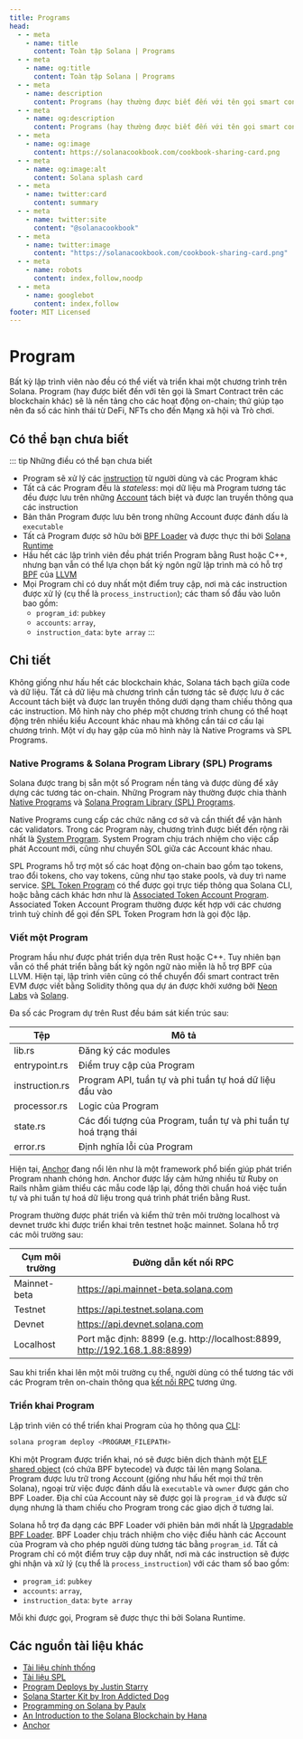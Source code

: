 ```yaml
---
title: Programs
head:
  - - meta
    - name: title
      content: Toàn tập Solana | Programs
  - - meta
    - name: og:title
      content: Toàn tập Solana | Programs
  - - meta
    - name: description
      content: Programs (hay thường được biết đến với tên gọi smart contracts) xây dựng nền tảng cho các hoạt động on-chain. Chi tiết về Programs và các khái niệm cơn bản khác trong Toàn tập Solana.
  - - meta
    - name: og:description
      content: Programs (hay thường được biết đến với tên gọi smart contracts) xây dựng nền tảng cho các hoạt động on-chain. Chi tiết về Programs và các khái niệm cơn bản khác trong Toàn tập Solana.
  - - meta
    - name: og:image
      content: https://solanacookbook.com/cookbook-sharing-card.png
  - - meta
    - name: og:image:alt
      content: Solana splash card
  - - meta
    - name: twitter:card
      content: summary
  - - meta
    - name: twitter:site
      content: "@solanacookbook"
  - - meta
    - name: twitter:image
      content: "https://solanacookbook.com/cookbook-sharing-card.png"
  - - meta
    - name: robots
      content: index,follow,noodp
  - - meta
    - name: googlebot
      content: index,follow
footer: MIT Licensed
---
```


# Program

Bất kỳ lập trình viên nào đều có thể viết và triển khai một chương trình trên Solana. Program (hay được biết đến với tên gọi là Smart Contract trên các blockchain khác) sẽ là nền tảng cho các hoạt động on-chain; thứ giúp tạo nên đa số các hình thái từ DeFi, NFTs cho đến Mạng xã hội và Trò chơi.

## Có thể bạn chưa biết

::: tip Những điều có thể bạn chưa biết
- Program sẽ xử lý các [instruction](./transactions) từ người dùng và các Program khác
- Tất cả các Program đều là *stateless*: mọi dữ liệu mà Program tương tác đều được lưu trên những [Account](./accounts.md) tách biệt và được lan truyền thông qua các instruction
- Bản thân Program được lưu bên trong những Account được đánh dấu là `executable`
- Tất cả Program được sở hữu bởi [BPF Loader](https://docs.solana.com/developing/runtime-facilities/programs#bpf-loader) và được thực thi bởi [Solana Runtime](https://docs.solana.com/developing/programming-model/runtime)
- Hầu hết các lập trình viên đều phát triển Program bằng Rust hoặc C++, nhưng bạn vẫn có thể lựa chọn bất kỳ ngôn ngữ lập trình mà có hỗ trợ [BPF](https://en.wikipedia.org/wiki/Berkeley_Packet_Filter) của [LLVM](https://llvm.org/)
- Mọi Program chỉ có duy nhất một điểm truy cập, nơi mà các instruction được xử lý (cụ thể là `process_instruction`); các tham số đầu vào luôn bao gồm:
    - `program_id`: `pubkey`
    - `accounts`: `array`, 
    - `instruction_data`: `byte array`
:::

## Chi tiết

Không giống như hấu hết các blockchain khác, Solana tách bạch giữa code và dữ liệu. Tất cả dữ liệu mà chương trình cần tương tác sẽ được lưu ở các Account tách biệt và được lan truyền thông dưới dạng tham chiếu thông qua các instruction. Mô hình này cho phép một chương trình chung có thể hoạt động trên nhiều kiểu Account khác nhau mà không cần tái cơ cấu lại chương trình. Một ví dụ hay gặp của mô hình này là Native Programs và SPL Programs.

### Native Programs & Solana Program Library (SPL) Programs

Solana được trang bị sẵn một số Program nền tảng và được dùng để xây dựng các tương tác on-chain. Những Program này thường được chia thành [Native Programs](https://docs.solana.com/developing/runtime-facilities/programs#bpf-loader) và [Solana Program Library (SPL) Programs](https://spl.solana.com/).

Native Programs cung cấp các chức năng cơ sở và cần thiết để vận hành các validators. Trong các Program này, chương trình được biết đến rộng rãi nhất là [System Program](https://docs.solana.com/developing/runtime-facilities/programs#system-program). System Program chịu trách nhiệm cho việc cấp phát Account mới, cũng như chuyển SOL giữa các Account khác nhau.

SPL Programs hỗ trợ một số các hoạt động on-chain bao gồm tạo tokens, trao đổi tokens, cho vay tokens, cũng như tạo stake pools, và duy trì name service. [SPL Token Program](https://spl.solana.com/token) có thể được gọi trực tiếp thông qua Solana CLI, hoặc bằng cách khác hơn như là [Associated Token Account Program](https://spl.solana.com/associated-token-account). Associated Token Account Program thường được kết hợp với các chương trình tuỳ chỉnh để gọi đến SPL Token Program hơn là gọi độc lập. 

### Viết một Program

Program hầu như được phát triển dựa trên Rust hoặc C++. Tuy nhiên bạn vẫn có thể phát triển bằng bất kỳ ngôn ngữ nào miễn là hỗ trợ BPF của LLVM. Hiện tại, lập trình viên cũng có thể chuyển đổi smart contract trên EVM được viết bằng Solidity thông qua dự án được khởi xướng bởi [Neon Labs](https://neon-labs.org/) và [Solang](https://solang.readthedocs.io/en/latest/).

Đa số các Program dự trên Rust đều bám sát kiến trúc sau:

| Tệp            | Mô tả                                                            |
|----------------|------------------------------------------------------------------|
| lib.rs         | Đăng ký các modules                                              |
| entrypoint.rs  | Điểm truy cập của Program                                        |
| instruction.rs | Program API, tuần tự và phi tuần tự hoá dữ liệu đầu vào          |
| processor.rs   | Logic của Program                                              |
| state.rs       | Các đối tượng của Program, tuần tự và phi tuần tự hoá trạng thái |
| error.rs       | Định nghĩa lỗi của Program                                       |

Hiện tại, [Anchor](https://github.com/coral-xyz/anchor) đang nổi lên như là một framework phổ biến giúp phát triển Program nhanh chóng hơn. Anchor được lấy cảm hứng nhiều từ Ruby on Rails nhằm giảm thiểu các mẫu code lặp lại, đồng thời chuẩn hoá việc tuần tự và phi tuần tự hoá dữ liệu trong quá trình phát triển bằng Rust.

Program thường được phát triển và kiểm thử trên môi trường localhost và devnet trước khi được triển khai trên testnet hoặc mainnet. Solana hỗ trợ các môi trường sau:

| Cụm môi trường       | Đường dẫn kết nối RPC                                                      |
|----------------------|----------------------------------------------------------------------------|
| Mainnet-beta         | https://api.mainnet-beta.solana.com                                        |
| Testnet              | https://api.testnet.solana.com                                             |
| Devnet               | https://api.devnet.solana.com                                              |
| Localhost            | Port mặc định: 8899 (e.g. http://localhost:8899, http://192.168.1.88:8899) |

Sau khi triển khai lên một môi trường cụ thể, người dùng có thể tương tác với các Program trên on-chain thông qua [kết nối RPC](https://docs.solana.com/developing/clients/jsonrpc-api) tương ứng.

### Triển khai Program

Lập trình viên có thể triển khai Program của họ thông qua [CLI](https://docs.solana.com/cli/deploy-a-program):

```bash
solana program deploy <PROGRAM_FILEPATH>
```

Khi một Program được triển khai, nó sẽ được biên dịch thành một [ELF shared object](https://en.wikipedia.org/wiki/Executable_and_Linkable_Format) (có chứa BPF bytecode) và được tải lên mạng Solana. Program được lưu trữ trong Account (giống như hấu hết mọi thứ trên Solana), ngoại trừ việc được đánh dấu là `executable` và `owner` được gán cho BPF Loader. Địa chỉ của Account này sẽ được gọi là `program_id` và được sử dụng nhưng là tham chiếu cho Program trong các giao dịch ở tương lai.

Solana hỗ trợ đa dạng các BPF Loader với phiên bản mới nhất là [Upgradable BPF Loader](https://explorer.solana.com/address/BPFLoaderUpgradeab1e11111111111111111111111). BPF Loader chịu trách nhiệm cho việc điều hành các Account của Program và cho phép người dùng tương tác bằng `program_id`. Tất cả Program chỉ có một điểm truy cập duy nhất, nơi mà các instruction sẽ được ghi nhận và xử lý (cụ thể là `process_instruction`) với các tham số bao gồm:
- `program_id`: `pubkey`
- `accounts`: `array`, 
- `instruction_data`: `byte array`

Mỗi khi được gọi, Program sẽ được thực thi bởi Solana Runtime.

## <a name="resources"></a> Các nguồn tài liệu khác

- [Tài liệu chính thống](https://docs.solana.com/developing/on-chain-programs/overview)
- [Tài liệu SPL](https://spl.solana.com/)
- [Program Deploys by Justin Starry](https://jstarry.notion.site/Program-deploys-29780c48794c47308d5f138074dd9838)
- [Solana Starter Kit by Iron Addicted Dog](https://book.solmeet.dev/notes/solana-starter-kit)
- [Programming on Solana by Paulx](https://paulx.dev/blog/2021/01/14/programming-on-solana-an-introduction/)
- [An Introduction to the Solana Blockchain by Hana](https://2501babe.github.io/posts/solana101.html)
- [Anchor](https://github.com/coral-xyz/anchor)
